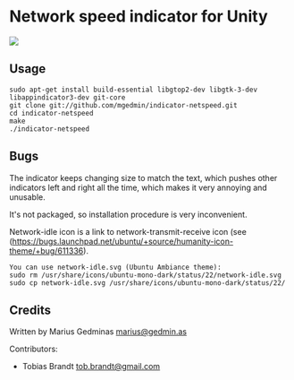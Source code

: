 Network speed indicator for Unity
=================================

![](https://raw.github.com/mgedmin/indicator-netspeed/master/screenshot.png)

Usage
-----

```
sudo apt-get install build-essential libgtop2-dev libgtk-3-dev libappindicator3-dev git-core
git clone git://github.com/mgedmin/indicator-netspeed.git
cd indicator-netspeed
make
./indicator-netspeed
```


Bugs
----

The indicator keeps changing size to match the text, which pushes other
indicators left and right all the time, which makes it very annoying and
unusable.

It's not packaged, so installation procedure is very inconvenient.

Network-idle icon is a link to network-transmit-receive icon (see (https://bugs.launchpad.net/ubuntu/+source/humanity-icon-theme/+bug/611336).
```
You can use network-idle.svg (Ubuntu Ambiance theme):
sudo rm /usr/share/icons/ubuntu-mono-dark/status/22/network-idle.svg
sudo cp network-idle.svg /usr/share/icons/ubuntu-mono-dark/status/22/
```


Credits
-------

Written by Marius Gedminas <marius@gedmin.as>

Contributors:

- Tobias Brandt <tob.brandt@gmail.com> 
